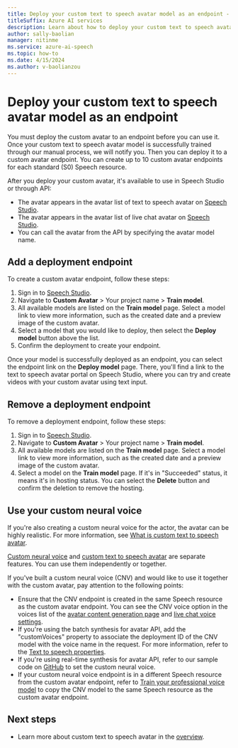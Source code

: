 ```yaml
---
title: Deploy your custom text to speech avatar model as an endpoint - Speech service
titleSuffix: Azure AI services
description: Learn about how to deploy your custom text to speech avatar model as an endpoint. 
author: sally-baolian
manager: nitinme
ms.service: azure-ai-speech
ms.topic: how-to
ms.date: 4/15/2024
ms.author: v-baolianzou
---
```


# Deploy your custom text to speech avatar model as an endpoint

You must deploy the custom avatar to an endpoint before you can use it. Once your custom text to speech avatar model is successfully trained through our manual process, we will notify you. Then you can deploy it to a custom avatar endpoint. You can create up to 10 custom avatar endpoints for each standard (S0) Speech resource.

After you deploy your custom avatar, it's available to use in Speech Studio or through API:

- The avatar appears in the avatar list of text to speech avatar on [Speech Studio](https://speech.microsoft.com/portal/talkingavatar).
- The avatar appears in the avatar list of live chat avatar on [Speech Studio](https://speech.microsoft.com/portal/livechat).
- You can call the avatar from the API by specifying the avatar model name.

## Add a deployment endpoint

To create a custom avatar endpoint, follow these steps:

1. Sign in to [Speech Studio](https://speech.microsoft.com/portal).
1. Navigate to **Custom Avatar** > Your project name > **Train model**.
1. All available models are listed on the **Train model** page. Select a model link to view more information, such as the created date and a preview image of the custom avatar.
1. Select a model that you would like to deploy, then select the **Deploy model** button above the list.
1. Confirm the deployment to create your endpoint.

Once your model is successfully deployed as an endpoint, you can select the endpoint link on the **Deploy model** page. There, you'll find a link to the text to speech avatar portal on Speech Studio, where you can try and create videos with your custom avatar using text input.

## Remove a deployment endpoint

To remove a deployment endpoint, follow these steps:

1. Sign in to [Speech Studio](https://speech.microsoft.com/portal).
1. Navigate to **Custom Avatar** > Your project name > **Train model**.
1. All available models are listed on the **Train model** page. Select a model link to view more information, such as the created date and a preview image of the custom avatar.
1. Select a model on the **Train model** page. If it's in "Succeeded" status, it means it's in hosting status. You can select the **Delete** button and confirm the deletion to remove the hosting.

## Use your custom neural voice

If you're also creating a custom neural voice for the actor, the avatar can be highly realistic. For more information, see [What is custom text to speech avatar](./what-is-custom-text-to-speech-avatar.md).

[Custom neural voice](../custom-neural-voice.md) and [custom text to speech avatar](what-is-custom-text-to-speech-avatar.md) are separate features. You can use them independently or together. 

If you've built a custom neural voice (CNV) and would like to use it together with the custom avatar, pay attention to the following points:

- Ensure that the CNV endpoint is created in the same Speech resource as the custom avatar endpoint. You can see the CNV voice option in the voices list of the [avatar content generation page](https://speech.microsoft.com/portal/talkingavatar) and [live chat voice settings](https://speech.microsoft.com/portal/livechat).
- If you're using the batch synthesis for avatar API, add the "customVoices" property to associate the deployment ID of the CNV model with the voice name in the request. For more information, refer to the [Text to speech properties](batch-synthesis-avatar-properties.md#text-to-speech-properties).
- If you're using real-time synthesis for avatar API, refer to our sample code on [GitHub](https://github.com/Azure-Samples/cognitive-services-speech-sdk/tree/master/samples/js/browser/avatar) to set the custom neural voice.
- If your custom neural voice endpoint is in a different Speech resource from the custom avatar endpoint, refer to [Train your professional voice model](../professional-voice-train-voice.md#copy-your-voice-model-to-another-project) to copy the CNV model to the same Speech resource as the custom avatar endpoint. 

## Next steps

- Learn more about custom text to speech avatar in the [overview](what-is-custom-text-to-speech-avatar.md).
